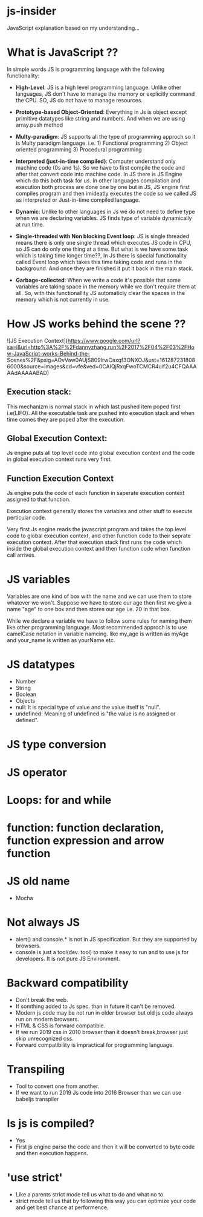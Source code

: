 # js-insider
JavaScript explanation based on my understanding...

# What is JavaScript ??
  In simple words JS is programming language with the following functionality: 
  
  * **High-Level**: JS is a high level programming language. Unlike other languages, JS don't have to manage the memory
    or explicitly command the CPU. SO, JS do not have to manage resources.
    
  * **Prototype-based Object-Oriented**: Everything in Js is object except primitive datatypes like string and numbers. 
    And when we are using array.push method  
  
  * **Multy-paradigm**: JS supports all the type of programming approch so it is Multy paradigm language.
    i.e. 1) Functional programming 2) Object oriented programming 3) Procedural programming
  
  * **Interpreted (just-in-time compiled)**: Computer understand only machine code (0s and 1s). So we have to first compile 
    the code and after that convert code into machine code. In JS there is JS Engine which do this both task for us. 
    In other languages compilation and execution both process are done one by one but in JS, JS engine first compiles 
    program and then imideatly executes the code so we called JS as interpreted or Just-in-time compiled language. 
    
  * **Dynamic**: Unlike to other languages in Js we do not need to define type when we are declaring variables. JS finds
    type of variable dynamically at run time.
    
  * **Single-threaded with Non blocking Event loop**: JS is single threaded means there is only one single thread which 
    executes JS code in CPU, so JS can do only one thing at a time. But what is we have some task which is taking time
    longer time??, In Js there is special functionality called Event loop which takes this time taking code and runs in
    the background. And once they are finished it put it back in the main stack. 
    
  * **Garbage-collected**: When we write a code it's possible that some variables are taking space in the memory while we don't 
    require them at all. So, with this functionallity JS automaticly clear the spaces in the memory which is not currently in use.
 
  
  
# How JS works behind the scene ??
  ![JS Execution Context](https://www.google.com/url?sa=i&url=http%3A%2F%2Fdannyzhang.run%2F2017%2F04%2F03%2FHow-JavaScript-works-Behind-the-   Scenes%2F&psig=AOvVaw0AUjS809IrwCaxqf3ONXOJ&ust=1612872318086000&source=images&cd=vfe&ved=0CAIQjRxqFwoTCMCR4uif2u4CFQAAAAAdAAAAABAD)
  
  ## Execution stack:
  This mechanizm is normal stack in which last pushed item poped first i.e(LIFO). All the executable task are pushed into execution 
  stack and when time comes they are poped after the execution.
  ## Global Execution Context:
  Js engine puts all top level code into global execution context and the code in global execution context runs very first.
  ## Function Execution Context
  Js engine puts the code of each function in saperate execution context assigned to that function.
  
  Execution context generally stores the variables and other stuff to execute perticular code.
  
  Very first Js engine reads the javascript program and takes the top level code to global execution context, and other function code to
  their seprate execution context.
  After that execution stack first runs the code which inside the global execution context and then function code when function call arrives. 
  
  
# JS variables
  Variables are one kind of box with the name and we can use them to store whatever we won't. Suppose we have to store our age then first we 
  give a name "age" to one box and then stores our age i.e. 20 in that box.
  
  While we declare a variable we have to follow some rules for naming them like other programming language.
  Most recommended approch is to use camelCase notation in variable nameing.
  like my_age is written as myAge and
  your_name is written as yourName etc.
  
# JS datatypes
  * Number 
  * String
  * Boolean
  * Objects
  * null: It is special type of value and the value itself is "null". 
  * undefined: Meaning of undefined is "the value is no assigned or defined".

  
# JS type conversion
# JS operator
# Loops: for and while
# function: function declaration, function expression and arrow function
 
 # JS old name
  * Mocha
 # Not always JS
  * alert() and console.* is not in JS specification. But they are supported by browsers.
  * console is just a tool(dev. tool) to make it easy to run and to use js for developers. It is not pure JS Environment.
  
 # Backward compatibility
  * Don't break the web.
  * If somthing added to Js spec. than in future it can't be removed.
  * Modern js code may be not run in older browser but old js code always run on modern browsers.
  * HTML & CSS is forward compatible.
  * If we run 2019 css in 2010 browser than it doesn't break,browser just skip unrecognized css.
  * Forward compatibility is impractical for programming language.
  
# Transpiling 
 * Tool to convert one from another.
 * If we want to run 2019 Js code into 2016 Browser than we can use babeljs transpiler
 
# Is js is compiled?
 * Yes
 * First js engine parse the code and then it will be converted to byte code and then execution happens.
 
# 'use strict'
 * Like a parents strict mode tell us what to do and what no to.
 * strict mode tell us that by following this way you can optimize your code and get best chance at performence.
 
 
  
  
